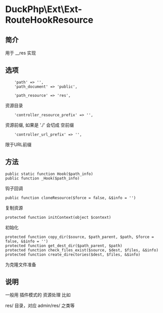 # DuckPhp\Ext\Ext-RouteHookResource

## 简介
用于 __res 实现

## 选项
        'path' => '',
        'path_document' => 'public',

        'path_resource' => 'res',
资源目录

        'controller_resource_prefix' => '',
资源前缀, 如果是 './' 会切成 空前缀

        'controller_url_prefix' => '',
限于URL前缀

## 方法

    public static function Hook($path_info)
    public function _Hook($path_info)
钩子回调

    public function cloneResource($force = false, &$info = '')
复制资源

    protected function initContext(object $context)
初始化

    protected function copy_dir($source, $path_parent, $path, $force = false, &$info = '')
    protected function get_dest_dir($path_parent, $path)
    protected function check_files_exist($source, $dest, $files, &$info)
    protected function create_directories($dest, $files, &$info)
为克隆文件准备

## 说明

一般用 插件模式的 资源处理
比如

res/ 目录，对应 admin/res/ 之类等



